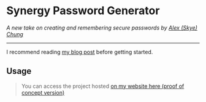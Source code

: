 # Synergy Password Generator
*A new take on creating and remembering secure passwords by [Alex (Skye) Chung](https://github.com/alex-chung-brisbane)*

---

I recommend reading [my blog post](https://chung.digital/blog/2022/04/05/you-are-the-weakest-link-synergy-password-experiment/) before getting started.

## Usage

> You can access the project hosted [on my website here (proof of concept version)](https://chung.digital/synergy)
